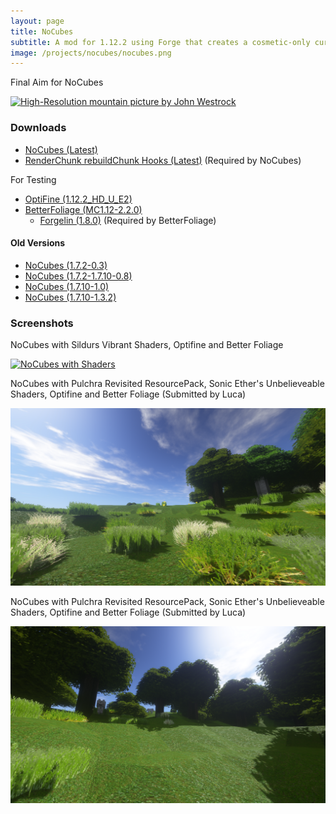```yaml
---
layout: page
title: NoCubes
subtitle: A mod for 1.12.2 using Forge that creates a cosmetic-only curved terrain layout in Minecraft
image: /projects/nocubes/nocubes.png
---
```

Final Aim for NoCubes

[![High-Resolution mountain picture by John Westrock](/projects/nocubes/john-westrock-1189512-unsplash.png "High-Resolution mountain picture by John Westrock")](https://unsplash.com/@johnwestrock?utm_medium=referral&utm_campaign=photographer-credit&utm_content=creditBadge)

### Downloads
- [NoCubes (Latest)](https://github.com/Cadiboo/NoCubes/releases/latest)
- [RenderChunk rebuildChunk Hooks (Latest)](https://github.com/Cadiboo/RenderChunk-rebuildChunk-Hooks/releases/latest) (Required by NoCubes)

For Testing
- [OptiFine (1.12.2_HD_U_E2)](https://optifine.net/downloads)
- [BetterFoliage (MC1.12-2.2.0)](https://www.curseforge.com/minecraft/mc-mods/better-foliage)
	- [Forgelin (1.8.0)](https://minecraft.curseforge.com/projects/shadowfacts-forgelin) (Required by BetterFoliage)

#### Old Versions
- [NoCubes (1.7.2-0.3)](/projects/nocubes/mods/No-Cubes-Mod-1.7.2-0.3.jar)
- [NoCubes (1.7.2-1.7.10-0.8)](/projects/mods/nocubes/noCubes-1.7.2-1.7.10-0.8.jar)
- [NoCubes (1.7.10-1.0)](/projects/nocubes/mods/nocubes-1.0.jar)
- [NoCubes (1.7.10-1.3.2)](/projects/nocubes/mods/[1.7.10]NoCubes1.3.2-Fixed.jar)

### Screenshots
NoCubes with Sildurs Vibrant Shaders, Optifine and Better Foliage

[![NoCubes with Shaders](/projects/nocubes/screenshots/nocubes_shaders.png "NoCubes with Shaders")](/projects/nocubes/screenshots/nocubes_shaders.png)

NoCubes with Pulchra Revisited ResourcePack, Sonic Ether's Unbelieveable Shaders, Optifine and Better Foliage (Submitted by Luca)

[![NoCubes with Shaders in Plains Biome](/projects/nocubes/screenshots/plains.png "NoCubes with Shaders in Plains Biome")](/projects/nocubes/screenshots/plains.png)

NoCubes with Pulchra Revisited ResourcePack, Sonic Ether's Unbelieveable Shaders, Optifine and Better Foliage (Submitted by Luca)

[![NoCubes with Shaders in Plains Biome looking up hill with Wolves](/projects/nocubes/screenshots/plains_hill_wolf.png "NoCubes with Shaders in Plains Biome looking up hill with Wolves")](/projects/nocubes/screenshots/plains_hill_wolf.png)
